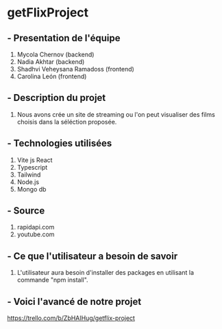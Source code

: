 # getFlixProject

## - Presentation de l'équipe
1. Mycola Chernov (backend)
2. Nadia Akhtar (backend)
3. Shadhvi Veheysana Ramadoss (frontend)
4. Carolina León (frontend)

## - Description du projet
1. Nous avons crée un site de streaming ou l'on peut visualiser des films choisis dans la séléction proposée.

## - Technologies utilisées 
1. Vite js React
2. Typescript
3. Tailwind
4. Node.js
5. Mongo db

## - Source
1. rapidapi.com
2. youtube.com

## - Ce que l'utilisateur a besoin de savoir
1. L'utilisateur aura besoin d'installer des packages en utilisant la commande "npm install".

## - Voici l'avancé de notre projet
https://trello.com/b/ZbHAIHug/getflix-project